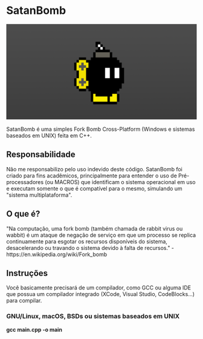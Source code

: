# SatanBomb
<img src="SatanBomb.png" alt="SatanBomb Logo">

SatanBomb é uma simples Fork Bomb Cross-Platform (Windows e sistemas baseados em UNIX) feita em C++.

<h2>Responsabilidade</h2>
Não me responsabilizo pelo uso indevido deste código. SatanBomb foi criado para fins acadêmicos, principalmente para entender o uso de Pré-processadores (ou MACROS) que identificam o sistema operacional em uso e executam somente o que é compatível para o mesmo, simulando um "sistema multiplataforma".

<h2>O que é?</h2>
"Na computação, uma fork bomb (também chamada de rabbit virus ou wabbit) é um ataque de negação de serviço em que um processo se replica continuamente para esgotar os recursos disponíveis do sistema, desacelerando ou travando o sistema devido à falta de recursos." - https://en.wikipedia.org/wiki/Fork_bomb

<h2>Instruções</h2>
Você basicamente precisará de um compilador, como GCC ou alguma IDE que possua um compilador integrado (XCode, Visual Studio, CodeBlocks...) para compilar.

<h3>GNU/Linux, macOS, BSDs ou sistemas baseados em UNIX</h3>
<b>gcc main.cpp -o main</b>
